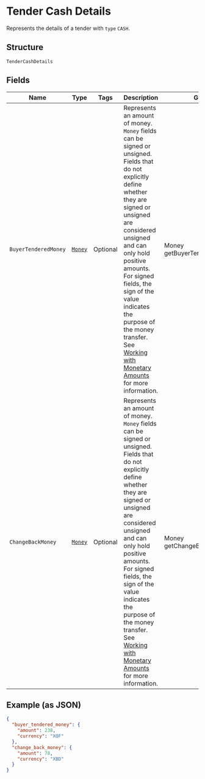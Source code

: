 
# Tender Cash Details

Represents the details of a tender with `type` `CASH`.

## Structure

`TenderCashDetails`

## Fields

| Name | Type | Tags | Description | Getter |
|  --- | --- | --- | --- | --- |
| `BuyerTenderedMoney` | [`Money`](../../doc/models/money.md) | Optional | Represents an amount of money. `Money` fields can be signed or unsigned.<br>Fields that do not explicitly define whether they are signed or unsigned are<br>considered unsigned and can only hold positive amounts. For signed fields, the<br>sign of the value indicates the purpose of the money transfer. See<br>[Working with Monetary Amounts](https://developer.squareup.com/docs/build-basics/working-with-monetary-amounts)<br>for more information. | Money getBuyerTenderedMoney() |
| `ChangeBackMoney` | [`Money`](../../doc/models/money.md) | Optional | Represents an amount of money. `Money` fields can be signed or unsigned.<br>Fields that do not explicitly define whether they are signed or unsigned are<br>considered unsigned and can only hold positive amounts. For signed fields, the<br>sign of the value indicates the purpose of the money transfer. See<br>[Working with Monetary Amounts](https://developer.squareup.com/docs/build-basics/working-with-monetary-amounts)<br>for more information. | Money getChangeBackMoney() |

## Example (as JSON)

```json
{
  "buyer_tendered_money": {
    "amount": 238,
    "currency": "XOF"
  },
  "change_back_money": {
    "amount": 78,
    "currency": "XBD"
  }
}
```

